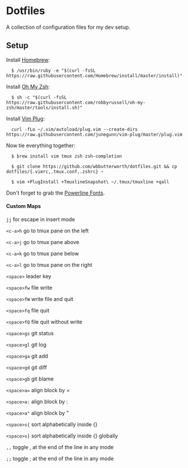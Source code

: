 # Dotfiles

A collection of configuration files for my dev setup.

## Setup

Install [Homebrew](https://brew.sh):

```
  $ /usr/bin/ruby -e "$(curl -fsSL https://raw.githubusercontent.com/Homebrew/install/master/install)"
```

Install [Oh My Zsh](https://github.com/robbyrussell/oh-my-zsh):

```
  $ sh -c "$(curl -fsSL https://raw.githubusercontent.com/robbyrussell/oh-my-zsh/master/tools/install.sh)"
```

Install [Vim Plug](https://github.com/junegunn/vim-plug):

```
  curl -fLo ~/.vim/autoload/plug.vim --create-dirs https://raw.githubusercontent.com/junegunn/vim-plug/master/plug.vim
```

Now tie everything together:

```
  $ brew install vim tmux zsh zsh-completion

  $ git clone https://github.com/wbbutterworth/dotfiles.git && cp dotfiles/{.vimrc,.tmux.conf,.zshrc} ~

  $ vim +PlugInstall +TmuxlineSnapshot\ ~/.tmux/tmuxline +qall
```

Don't forget to grab the [Powerline Fonts](https://github.com/powerline/fonts).

#### Custom Maps

```jj``` for escape in insert mode

```<c-a>h``` go to tmux pane on the left

```<c-a>j``` go to tmux pane above

```<c-a>k``` go to tmux pane below

```<c-a>l``` go to tmux pane on the right

```<space>``` leader key

```<space>fw``` file write

```<space>fW``` write file and quit

```<space>fq``` file quit

```<space>fQ``` file quit without write

```<space>gs``` git status

```<space>gl``` git log

```<space>ga``` git add

```<space>gd``` git diff

```<space>gb``` git blame

```<space>a=``` align block by =  

```<space>a:``` align block by :

```<space>a"``` align block by "

```<space>s{``` sort alphabetically inside {}

```<space>s}``` sort alphabetically inside {} globally  

```,,``` toggle , at the end of the line in any mode  

```;;``` toggle ; at the end of the line in any mode  


